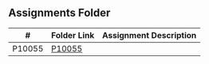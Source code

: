 ##  Assignments Folder

|   #   | Folder Link | Assignment Description |
| :---: | ----------- | ---------------------- |
|    P10055   |      [P10055](https://github.com/huyngo878/4483-Prog-Tech-HuyNgo/tree/main/Assignments/P10055)       |                        | Hashmat the brave warrior |
